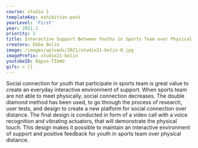 ```yaml
---
course: studio 1
templateKey: exhibition-post
yearLevel: 'First'
year: 2021.1
priority: 1
title: Interactive Support Between Youths in Sports Team over Physical Distance
creators: Ebba Bolin
image: /images/uploads/2021/studio21-bolin-0.jpg
imagePrefix: studio21-bolin
youtubeID: 8qyvs-TIbmU
gifs: = []
---
```


Social connection for youth that participate in sports team is great value to create an everyday interactive environment of support. When sports team are not able to meet physically, social connection decreases. The double diamond method has been used, to go through the process of research, user tests, and design to create a new platform for social connection over distance. The final design is conducted in form of a video call with a voice recognition and vibrating actuators, that will demonstrate the physical touch. This design makes it possible to maintain an interactive environment of support and positive feedback for youth in sports team over physical distance.
